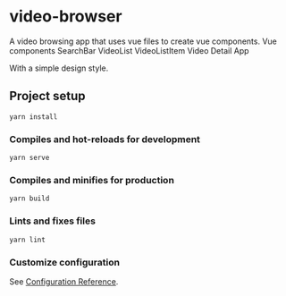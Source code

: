 # video-browser

A video browsing app that uses vue files to create vue components.
Vue components
SearchBar
VideoList
VideoListItem
Video Detail
App

With a simple design style.

## Project setup

```
yarn install
```

### Compiles and hot-reloads for development

```
yarn serve
```

### Compiles and minifies for production

```
yarn build
```

### Lints and fixes files

```
yarn lint
```

### Customize configuration

See [Configuration Reference](https://cli.vuejs.org/config/).
